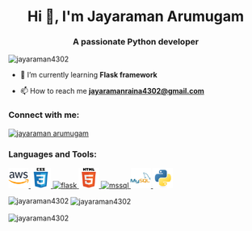 <h1 align="center">Hi 👋, I'm Jayaraman Arumugam</h1>
<h3 align="center">A passionate Python developer</h3>

<p align="left"> <img src="https://komarev.com/ghpvc/?username=jayaraman4302&label=Profile%20views&color=0e75b6&style=flat" alt="jayaraman4302" /> </p>

- 🌱 I’m currently learning **Flask framework**

- 📫 How to reach me **jayaramanraina4302@gmail.com**

<h3 align="left">Connect with me:</h3>
<p align="left">
<a href="https:https://linkedin.com/in/jayaraman-arumugam-b01b4a24a" target="blank"><img align="center" src="https://raw.githubusercontent.com/rahuldkjain/github-profile-readme-generator/master/src/images/icons/Social/linked-in-alt.svg" alt="jayaraman arumugam" height="30" width="40" /></a>
</p>

<h3 align="left">Languages and Tools:</h3>
<p align="left"> <a href="https://aws.amazon.com" target="_blank" rel="noreferrer"> <img src="https://raw.githubusercontent.com/devicons/devicon/master/icons/amazonwebservices/amazonwebservices-original-wordmark.svg" alt="aws" width="40" height="40"/> </a> <a href="https://www.w3schools.com/css/" target="_blank" rel="noreferrer"> <img src="https://raw.githubusercontent.com/devicons/devicon/master/icons/css3/css3-original-wordmark.svg" alt="css3" width="40" height="40"/> </a> <a href="https://flask.palletsprojects.com/" target="_blank" rel="noreferrer"> <img src="https://www.vectorlogo.zone/logos/pocoo_flask/pocoo_flask-icon.svg" alt="flask" width="40" height="40"/> </a> <a href="https://www.w3.org/html/" target="_blank" rel="noreferrer"> <img src="https://raw.githubusercontent.com/devicons/devicon/master/icons/html5/html5-original-wordmark.svg" alt="html5" width="40" height="40"/> </a> <a href="https://www.microsoft.com/en-us/sql-server" target="_blank" rel="noreferrer"> <img src="https://www.svgrepo.com/show/303229/microsoft-sql-server-logo.svg" alt="mssql" width="40" height="40"/> </a> <a href="https://www.mysql.com/" target="_blank" rel="noreferrer"> <img src="https://raw.githubusercontent.com/devicons/devicon/master/icons/mysql/mysql-original-wordmark.svg" alt="mysql" width="40" height="40"/> </a> <a href="https://www.python.org" target="_blank" rel="noreferrer"> <img src="https://raw.githubusercontent.com/devicons/devicon/master/icons/python/python-original.svg" alt="python" width="40" height="40"/> </a> </p>

<p><img align="left" src="https://github-readme-stats.vercel.app/api/top-langs?username=jayaraman4302&show_icons=true&locale=en&layout=compact" alt="jayaraman4302" /></p>

<p>&nbsp;<img align="center" src="https://github-readme-stats.vercel.app/api?username=jayaraman4302&show_icons=true&locale=en" alt="jayaraman4302" /></p>

<p><img align="center" src="https://github-readme-streak-stats.herokuapp.com/?user=jayaraman4302&" alt="jayaraman4302" /></p>
